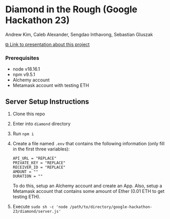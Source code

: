# Diamond in the Rough (Google Hackathon 23)

Andrew Kim, Caleb Alexander, Sengdao Inthavong, Sebastian Gluszak

[⧉ Link to presentation about this project](https://docs.google.com/presentation/d/1XK0-fwrsbcD1GnM9GglqR-h3aq18DZ2b263rN91W2Bs/edit?usp=sharing)

### Prerequisites

-   node v18.16.1
-   npm v9.5.1
-   Alchemy account
-   Metamask account with testing ETH

## Server Setup Instructions

1. Clone this repo
2. Enter into `diamond` directory
3. Run `npm i`
4. Create a file named `.env` that contains the following information (only fill in the first three variables):

    ```
    API_URL = "REPLACE"
    PRIVATE_KEY = "REPLACE"
    RECEIVER_ID = "REPLACE"
    AMOUNT = ""
    DURATION = ""
    ```

    To do this, setup an Alchemy account and create an App. Also, setup a Metamask account that contains some amount of Ether (0.01 ETH to get testing ETH).

5. Execute `sudo sh -c 'node /path/to/directory/google-hackathon-23/diamond/server.js'`
